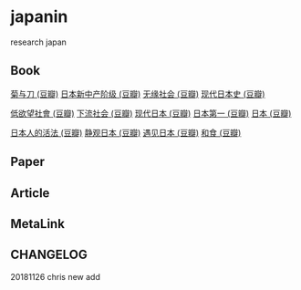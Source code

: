 # japanin
research japan

## Book
[菊与刀 (豆瓣)](https://book.douban.com/subject/10540815/)
[日本新中产阶级 (豆瓣)](https://book.douban.com/subject/26909585/)
[无缘社会 (豆瓣)](https://book.douban.com/subject/25822105/)
[现代日本史 (豆瓣)](https://book.douban.com/subject/26907972/)

[低欲望社會 (豆瓣)](https://book.douban.com/subject/26889057/)
[下流社会 (豆瓣)](https://book.douban.com/subject/30252632/)
[现代日本 (豆瓣)](https://book.douban.com/subject/25870757/)
[日本第一 (豆瓣)](https://book.douban.com/subject/26606521/)
[日本 (豆瓣)](https://book.douban.com/subject/3803966/)

[日本人的活法 (豆瓣)](https://book.douban.com/subject/26949594/)
[静观日本 (豆瓣)](https://book.douban.com/subject/26673851/)
[遇见日本 (豆瓣)](https://book.douban.com/subject/30168577/)
[和食 (豆瓣)](https://book.douban.com/subject/27087872/)

## Paper

## Article

## MetaLink

## CHANGELOG

20181126 chris new add 
